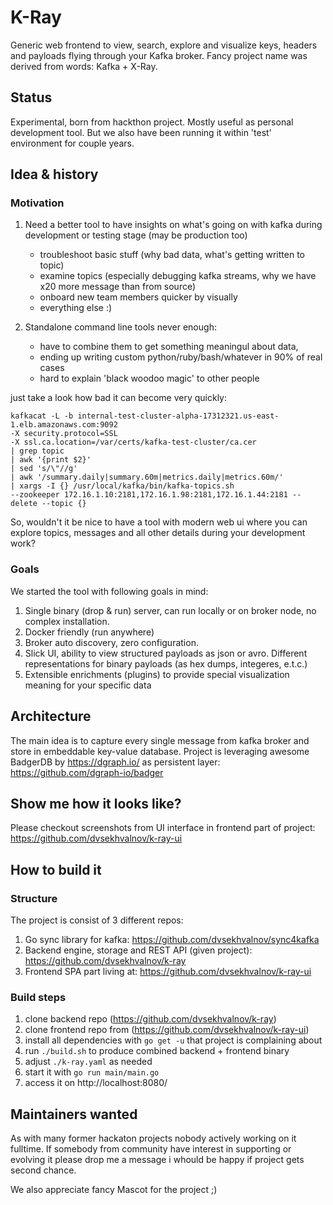 # K-Ray
Generic web frontend to view, search, explore and visualize keys, headers and payloads flying through your Kafka broker.
Fancy project name was derived from words: Kafka + X-Ray.

## Status
Experimental, born from hackthon project. Mostly useful as personal development tool.
But we also have been running it within 'test' environment for couple years.

## Idea & history
### Motivation
1. Need a better tool to have insights on what's going on with kafka during development or testing stage
(may be production too)
    - troubleshoot basic stuff (why bad data, what's getting written to topic)
    - examine topics (especially debugging kafka streams, why we have x20 more message than from source)
    - onboard new team members quicker by visually
    - everything else :)

2. Standalone command line tools never enough:
    - have to combine them to get something meaningul about data,
    - ending up writing custom python/ruby/bash/whatever in 90% of real cases
    - hard to explain 'black woodoo magic' to other people

just take a look how bad it can become very quickly:
```
kafkacat -L -b internal-test-cluster-alpha-17312321.us-east-1.elb.amazonaws.com:9092
-X security.protocol=SSL
-X ssl.ca.location=/var/certs/kafka-test-cluster/ca.cer
| grep topic
| awk '{print $2}'
| sed 's/\"//g'
| awk '/summary.daily|summary.60m|metrics.daily|metrics.60m/'
| xargs -I {} /usr/local/kafka/bin/kafka-topics.sh
--zookeeper 172.16.1.10:2181,172.16.1.98:2181,172.16.1.44:2181 --delete --topic {}
```

So, wouldn't it be nice to have a tool with modern web ui where you can explore topics, messages and all other details during your development work?

### Goals
We started the tool with following goals in mind:
1. Single binary (drop & run) server, can run locally or on broker node, no complex installation.
2. Docker friendly (run anywhere)
3. Broker auto discovery, zero configuration.
4. Slick UI, ability to view structured payloads as json or avro. Different representations for binary payloads (as hex dumps, integeres, e.t.c.)
5. Extensible enrichments (plugins) to provide special visualization meaning for your specific data

## Architecture
The main idea is to capture every single message from kafka broker and store in embeddable key-value database.
Project is leveraging awesome BadgerDB by https://dgraph.io/ as persistent layer: https://github.com/dgraph-io/badger



## Show me how it looks like?
Please checkout screenshots from UI interface in frontend part of project: https://github.com/dvsekhvalnov/k-ray-ui

## How to build it
### Structure
The project is consist of 3 different repos:
1. Go sync library for kafka: https://github.com/dvsekhvalnov/sync4kafka
2. Backend engine, storage and REST API (given project): https://github.com/dvsekhvalnov/k-ray
3. Frontend SPA part living at: https://github.com/dvsekhvalnov/k-ray-ui

### Build steps
1. clone backend repo (https://github.com/dvsekhvalnov/k-ray)
2. clone frontend repo from (https://github.com/dvsekhvalnov/k-ray-ui)
3. install all dependencies with `go get -u` that project is complaining about
4. run `./build.sh` to produce combined backend + frontend binary
5. adjust `./k-ray.yaml` as needed
6. start it with `go run main/main.go`
7. access it on http://localhost:8080/

## Maintainers wanted
As with many former hackaton projects nobody actively working on it fulltime. If somebody from
community have interest in supporting or evolving it please drop me a message i whould be happy
if project gets second chance.

We also appreciate fancy Mascot for the project ;)



